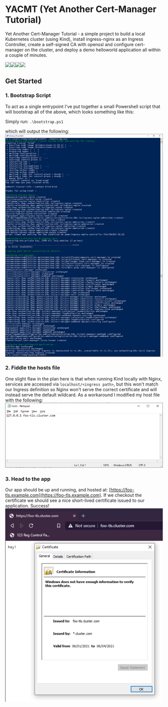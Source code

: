 # YACMT (Yet Another Cert-Manager Tutorial)
Yet Another Cert-Manager Tutorial - a simple project to build a local Kubernetes cluster (using Kind), install ingress-nginx as an Ingress Controller, create a self-signed CA with openssl and configure cert-manager on the cluster, and deploy a demo helloworld application all within a couple of minutes.


<img src="https://i0.wp.com/www.upnxtblog.com/wp-content/uploads/2017/11/kubernetes.jpg" width="100"><img src="https://d33wubrfki0l68.cloudfront.net/d0c94836ab5b896f29728f3c4798054539303799/9f948/logo/logo.png" width="100"><img src="https://landscape.cncf.io/logos/cert-manager.svg" width="100"><img src="https://p1.hiclipart.com/preview/542/732/898/tshirt-text-logo-line-unisex-angle-nginx-symbol-png-clipart-thumbnail.jpg" width="100">



## Get Started
### 1. Bootstrap Script
To act as a single entrypoint I've put together a small Powershell script that will bootstrap all of the above, which looks something like this:

Simply run:
`.\bootstrap.ps1`

which will output the following:
![bootstrap script screenshot](./screenshots/script.png)

### 2. Fiddle the hosts file
One slight flaw in the plan here is that when running Kind locally with Nginx, services are accessed via `localhost/<ingress path>`, but this won't match our Ingress definition so Nginx won't serve the correct certificate and will instead serve the default wildcard. As a workaround I modified my host file with the following:
![hosts file screenshot](./screenshots/hostsfile.png)


### 3. Head to the app
Our app should be up and running, and hosted at: [https://foo-tls.example.com](https://foo-tls.example.com). If we checkout the certificate we should see a nice short-lived certificate issued to our application. Success!
![app and certificate screenshot](./screenshots/cert.png)




